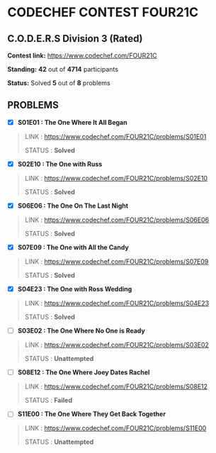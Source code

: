 # CODECHEF CONTEST FOUR21C

## C.O.D.E.R.S Division 3 (Rated)

**Contest link:** https://www.codechef.com/FOUR21C

**Standing:** **42** out of **4714** participants

**Status:** Solved **5** out of **8** problems

## PROBLEMS

- [x] **S01E01 : The One Where It All Began**

> LINK : https://www.codechef.com/FOUR21C/problems/S01E01
>
>STATUS : **Solved**

- [x] **S02E10 : The One with Russ**

> LINK : https://www.codechef.com/FOUR21C/problems/S02E10
>
>STATUS : **Solved**

- [x] **S06E06 : The One On The Last Night**

> LINK : https://www.codechef.com/FOUR21C/problems/S06E06
>
>STATUS : **Solved**

- [x] **S07E09 : The One with All the Candy**

> LINK : https://www.codechef.com/FOUR21C/problems/S07E09
>
>STATUS : **Solved**

- [x] **S04E23 : The One with Ross Wedding**

> LINK : https://www.codechef.com/FOUR21C/problems/S04E23
>
>STATUS : **Solved**

- [ ] **S03E02 : The One Where No One is Ready**

> LINK : https://www.codechef.com/FOUR21C/problems/S03E02
>
>STATUS : **Unattempted**

- [ ] **S08E12 : The One Where Joey Dates Rachel**

> LINK : https://www.codechef.com/FOUR21C/problems/S08E12
>
>STATUS : **Failed**

- [ ] **S11E00 : The One Where They Get Back Together**

> LINK : https://www.codechef.com/FOUR21C/problems/S11E00
>
>STATUS : **Unattempted**

